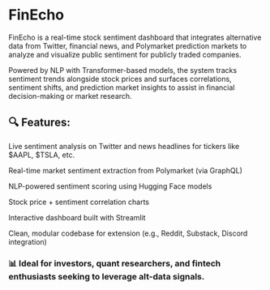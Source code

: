 # FinEcho
FinEcho is a real-time stock sentiment dashboard that integrates alternative data from Twitter, financial news, and Polymarket prediction markets to analyze and visualize public sentiment for publicly traded companies.

Powered by NLP with Transformer-based models, the system tracks sentiment trends alongside stock prices and surfaces correlations, sentiment shifts, and prediction market insights to assist in financial decision-making or market research.

## 🔍 Features:

Live sentiment analysis on Twitter and news headlines for tickers like $AAPL, $TSLA, etc.

Real-time market sentiment extraction from Polymarket (via GraphQL)

NLP-powered sentiment scoring using Hugging Face models

Stock price + sentiment correlation charts

Interactive dashboard built with Streamlit

Clean, modular codebase for extension (e.g., Reddit, Substack, Discord integration)

### 📊 Ideal for investors, quant researchers, and fintech enthusiasts seeking to leverage alt-data signals.
